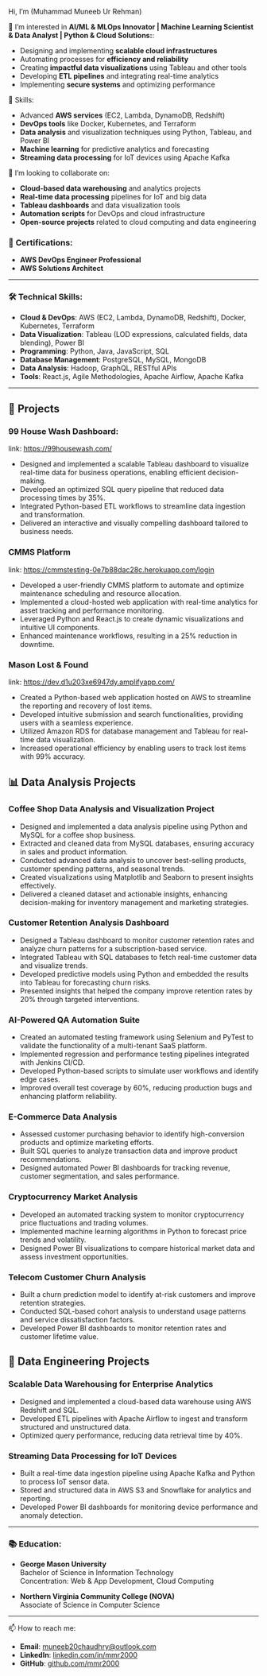 Hi, I’m (Muhammad Muneeb Ur Rehman)

👀 I’m interested in **AI/ML & MLOps Innovator | Machine Learning Scientist & Data Analyst | Python & Cloud Solutions:**:
- Designing and implementing **scalable cloud infrastructures**
- Automating processes for **efficiency and reliability**
- Creating **impactful data visualizations** using Tableau and other tools
- Developing **ETL pipelines** and integrating real-time analytics
- Implementing **secure systems** and optimizing performance

🌱 Skills:
- Advanced **AWS services** (EC2, Lambda, DynamoDB, Redshift)
- **DevOps tools** like Docker, Kubernetes, and Terraform
- **Data analysis** and visualization techniques using Python, Tableau, and Power BI
- **Machine learning** for predictive analytics and forecasting
- **Streaming data processing** for IoT devices using Apache Kafka

🤝 I’m looking to collaborate on:
- **Cloud-based data warehousing** and analytics projects
- **Real-time data processing** pipelines for IoT and big data
- **Tableau dashboards** and data visualization tools
- **Automation scripts** for DevOps and cloud infrastructure
- **Open-source projects** related to cloud computing and data engineering

### 📜 **Certifications**:
- **AWS DevOps Engineer Professional**
- **AWS Solutions Architect**

---

### 🛠️ **Technical Skills**:
- **Cloud & DevOps**: AWS (EC2, Lambda, DynamoDB, Redshift), Docker, Kubernetes, Terraform
- **Data Visualization**: Tableau (LOD expressions, calculated fields, data blending), Power BI
- **Programming**: Python, Java, JavaScript, SQL
- **Database Management**: PostgreSQL, MySQL, MongoDB
- **Data Analysis**: Hadoop, GraphQL, RESTful APIs
- **Tools**: React.js, Agile Methodologies, Apache Airflow, Apache Kafka

---
## 🚀 Projects

### 99 House Wash Dashboard:
link: https://99housewash.com/
- Designed and implemented a scalable Tableau dashboard to visualize real-time data for business operations, enabling efficient decision-making.
- Developed an optimized SQL query pipeline that reduced data processing times by 35%.
- Integrated Python-based ETL workflows to streamline data ingestion and transformation.
- Delivered an interactive and visually compelling dashboard tailored to business needs.

### CMMS Platform
link: https://cmmstesting-0e7b88dac28c.herokuapp.com/login
- Developed a user-friendly CMMS platform to automate and optimize maintenance scheduling and resource allocation.
- Implemented a cloud-hosted web application with real-time analytics for asset tracking and performance monitoring.
- Leveraged Python and React.js to create dynamic visualizations and intuitive UI components.
- Enhanced maintenance workflows, resulting in a 25% reduction in downtime.

### Mason Lost & Found
link: https://dev.d1u203xe6947dy.amplifyapp.com/
- Created a Python-based web application hosted on AWS to streamline the reporting and recovery of lost items.
- Developed intuitive submission and search functionalities, providing users with a seamless experience.
- Utilized Amazon RDS for database management and Tableau for real-time data visualization.
- Increased operational efficiency by enabling users to track lost items with 99% accuracy.

## 📊 Data Analysis Projects

### Coffee Shop Data Analysis and Visualization Project
- Designed and implemented a data analysis pipeline using Python and MySQL for a coffee shop business.
- Extracted and cleaned data from MySQL databases, ensuring accuracy in sales and product information.
- Conducted advanced data analysis to uncover best-selling products, customer spending patterns, and seasonal trends.
- Created visualizations using Matplotlib and Seaborn to present insights effectively.
- Delivered a cleaned dataset and actionable insights, enhancing decision-making for inventory management and marketing strategies.

### Customer Retention Analysis Dashboard
- Designed a Tableau dashboard to monitor customer retention rates and analyze churn patterns for a subscription-based service.
- Integrated Tableau with SQL databases to fetch real-time customer data and visualize trends.
- Developed predictive models using Python and embedded the results into Tableau for forecasting churn risks.
- Presented insights that helped the company improve retention rates by 20% through targeted interventions.

### AI-Powered QA Automation Suite
- Created an automated testing framework using Selenium and PyTest to validate the functionality of a multi-tenant SaaS platform.
- Implemented regression and performance testing pipelines integrated with Jenkins CI/CD.
- Developed Python-based scripts to simulate user workflows and identify edge cases.
- Improved overall test coverage by 60%, reducing production bugs and enhancing platform reliability.

### E-Commerce Data Analysis
- Assessed customer purchasing behavior to identify high-conversion products and optimize marketing efforts.
- Built SQL queries to analyze transaction data and improve product recommendations.
- Designed automated Power BI dashboards for tracking revenue, customer segmentation, and sales performance.

### Cryptocurrency Market Analysis
- Developed an automated tracking system to monitor cryptocurrency price fluctuations and trading volumes.
- Implemented machine learning algorithms in Python to forecast price trends and volatility.
- Designed Power BI visualizations to compare historical market data and assess investment opportunities.

### Telecom Customer Churn Analysis
- Built a churn prediction model to identify at-risk customers and improve retention strategies.
- Conducted SQL-based cohort analysis to understand usage patterns and service dissatisfaction factors.
- Developed Power BI dashboards to monitor retention rates and customer lifetime value.

## 🔧 Data Engineering Projects

### Scalable Data Warehousing for Enterprise Analytics
- Designed and implemented a cloud-based data warehouse using AWS Redshift and SQL.
- Developed ETL pipelines with Apache Airflow to ingest and transform structured and unstructured data.
- Optimized query performance, reducing data retrieval time by 40%.

### Streaming Data Processing for IoT Devices
- Built a real-time data ingestion pipeline using Apache Kafka and Python to process IoT sensor data.
- Stored and structured data in AWS S3 and Snowflake for analytics and reporting.
- Developed Power BI dashboards for monitoring device performance and anomaly detection.


---

### 📚 **Education**:
- **George Mason University**  
  Bachelor of Science in Information Technology  
  Concentration: Web & App Development, Cloud Computing  
  

- **Northern Virginia Community College (NOVA)**  
  Associate of Science in Computer Science

---
  📫 How to reach me:
- **Email**: muneeb20chaudhry@outlook.com
- **LinkedIn**: [linkedin.com/in/mmr2000](https://www.linkedin.com/in/mmr2000/)
- **GitHub**: [github.com/mmr2000](https://github.com/mmr2000)



